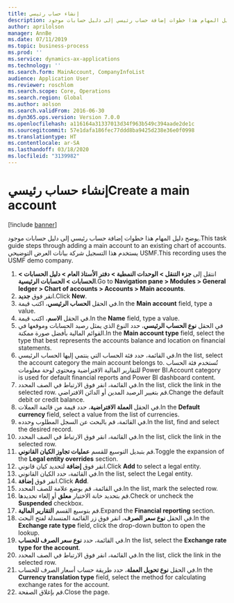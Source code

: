 ```yaml
---
title: إنشاء حساب رئيسي
description: يوضح دليل المهام هذا خطوات إضافة حساب رئيسي إلى دليل حسابات موجود.
author: aprilolson
manager: AnnBe
ms.date: 07/11/2019
ms.topic: business-process
ms.prod: ''
ms.service: dynamics-ax-applications
ms.technology: ''
ms.search.form: MainAccount, CompanyInfoList
audience: Application User
ms.reviewer: roschlom
ms.search.scope: Core, Operations
ms.search.region: Global
ms.author: aolson
ms.search.validFrom: 2016-06-30
ms.dyn365.ops.version: Version 7.0.0
ms.openlocfilehash: a116164a31337013d34f963b549c394aade2de1c
ms.sourcegitcommit: 57e1dafa186fec77ddd8ba9425d238e36e0f0998
ms.translationtype: HT
ms.contentlocale: ar-SA
ms.lasthandoff: 03/18/2020
ms.locfileid: "3139982"
---
```

# <a name="create-a-main-account"></a><span data-ttu-id="ab147-103">إنشاء حساب رئيسي</span><span class="sxs-lookup"><span data-stu-id="ab147-103">Create a main account</span></span>

[!include [banner](../../includes/banner.md)]

<span data-ttu-id="ab147-104">يوضح دليل المهام هذا خطوات إضافة حساب رئيسي إلى دليل حسابات موجود.</span><span class="sxs-lookup"><span data-stu-id="ab147-104">This task guide steps through adding a main account to an existing chart of accounts.</span></span> <span data-ttu-id="ab147-105">يستخدم هذا التسجيل شركة بيانات العرض التوضيحي USMF.</span><span class="sxs-lookup"><span data-stu-id="ab147-105">This recording uses the USMF demo company.</span></span>  

1. <span data-ttu-id="ab147-106">انتقل إلى **جزء التنقل > الوحدات النمطية > دفتر الأستاذ العام > دليل الحسابات > الحسابات > الحسابات الرئيسية**.</span><span class="sxs-lookup"><span data-stu-id="ab147-106">Go to **Navigation pane > Modules > General ledger > Chart of accounts > Accounts > Main accounts**.</span></span>
2. <span data-ttu-id="ab147-107">انقر فوق **جديد**.</span><span class="sxs-lookup"><span data-stu-id="ab147-107">Click **New**.</span></span>
3. <span data-ttu-id="ab147-108">في الحقل **الحساب الرئيسي**، اكتب قيمة.</span><span class="sxs-lookup"><span data-stu-id="ab147-108">In the **Main account** field, type a value.</span></span>
4. <span data-ttu-id="ab147-109">في الحقل **الاسم**، اكتب قيمة.</span><span class="sxs-lookup"><span data-stu-id="ab147-109">In the **Name** field, type a value.</span></span>
5. <span data-ttu-id="ab147-110">في الحقل **نوع الحساب الرئيسي**، حدد النوع الذي يمثل رصيد الحسابات وموقعها في القوائم المالية بأفضل صورة ممكنة.</span><span class="sxs-lookup"><span data-stu-id="ab147-110">In the **Main account type** field, select the type that best represents the accounts balance and location on financial statements.</span></span>
6. <span data-ttu-id="ab147-111">في القائمة، حدد فئة الحساب التي ينتمي إليها الحساب الرئيسي.</span><span class="sxs-lookup"><span data-stu-id="ab147-111">In the list, select the account category the main account belongs to.</span></span> <span data-ttu-id="ab147-112">تُستخدم فئة الحساب للتقارير المالية الافتراضية ومحتوى لوحة معلومات Power BI.</span><span class="sxs-lookup"><span data-stu-id="ab147-112">Account category is used for default financial reports and Power BI dashboard content.</span></span>  
7. <span data-ttu-id="ab147-113">في القائمة، انقر فوق الارتباط في الصف المحدد.</span><span class="sxs-lookup"><span data-stu-id="ab147-113">In the list, click the link in the selected row.</span></span> <span data-ttu-id="ab147-114">قم بتغيير الرصيد المدين أو الدائن الافتراضي.</span><span class="sxs-lookup"><span data-stu-id="ab147-114">Change the default debit or credit balance.</span></span>  
8. <span data-ttu-id="ab147-115">في الحقل **العملة الافتراضية**، حدد قيمة من قائمة العملات.</span><span class="sxs-lookup"><span data-stu-id="ab147-115">In the **Default currency** field, select a value from the list of currencies.</span></span>
9. <span data-ttu-id="ab147-116">في القائمة، قم بالبحث عن السجل المطلوب وحدده.</span><span class="sxs-lookup"><span data-stu-id="ab147-116">In the list, find and select the desired record.</span></span>
10. <span data-ttu-id="ab147-117">في القائمة، انقر فوق الارتباط في الصف المحدد.</span><span class="sxs-lookup"><span data-stu-id="ab147-117">In the list, click the link in the selected row.</span></span>
11. <span data-ttu-id="ab147-118">قم بتبديل التوسيع للقسم **عمليات تجاوز الكيان القانوني**.</span><span class="sxs-lookup"><span data-stu-id="ab147-118">Toggle the expansion of the **Legal entity overrides** section.</span></span>
12. <span data-ttu-id="ab147-119">انقر فوق **إضافة** لتحديد كيان قانوني.</span><span class="sxs-lookup"><span data-stu-id="ab147-119">Click **Add** to select a legal entity.</span></span>
13. <span data-ttu-id="ab147-120">في القائمة، حدد الكيان القانوني.</span><span class="sxs-lookup"><span data-stu-id="ab147-120">In the list, select the Legal entity.</span></span>
14. <span data-ttu-id="ab147-121">انقر فوق **إضافة**.</span><span class="sxs-lookup"><span data-stu-id="ab147-121">Click **Add**.</span></span>
15. <span data-ttu-id="ab147-122">في القائمة، قم بوضع علامة للصف المحدد.</span><span class="sxs-lookup"><span data-stu-id="ab147-122">In the list, mark the selected row.</span></span>
16. <span data-ttu-id="ab147-123">قم بتحديد خانة الاختيار **معلق** أو إلغاء تحديدها.</span><span class="sxs-lookup"><span data-stu-id="ab147-123">Check or uncheck the **Suspended** checkbox.</span></span>
17. <span data-ttu-id="ab147-124">قم بتوسيع القسم **التقارير المالية‬**.</span><span class="sxs-lookup"><span data-stu-id="ab147-124">Expand the **Financial reporting** section.</span></span>
18. <span data-ttu-id="ab147-125">في الحقل **نوع سعر الصرف**، انقر فوق زر القائمة المنسدلة لفتح البحث.</span><span class="sxs-lookup"><span data-stu-id="ab147-125">In the **Exchange rate type** field, click the drop-down button to open the lookup.</span></span>
19. <span data-ttu-id="ab147-126">في القائمة، حدد **نوع سعر الصرف للحساب**.</span><span class="sxs-lookup"><span data-stu-id="ab147-126">In the list, select the **Exchange rate type for the account**.</span></span>
20. <span data-ttu-id="ab147-127">في القائمة، انقر فوق الارتباط في الصف المحدد.</span><span class="sxs-lookup"><span data-stu-id="ab147-127">In the list, click the link in the selected row.</span></span>
21. <span data-ttu-id="ab147-128">في الحقل **نوع تحويل العملة**، حدد طريقة حساب أسعار الصرف للحساب.</span><span class="sxs-lookup"><span data-stu-id="ab147-128">In the **Currency translation type** field, select the method for calculating exchange rates for the account.</span></span>
22. <span data-ttu-id="ab147-129">قم بإغلاق الصفحة.</span><span class="sxs-lookup"><span data-stu-id="ab147-129">Close the page.</span></span>


